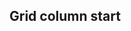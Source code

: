 ## Grid column start


<!-- <values.gridColumnStart> -->

<!-- </values.gridColumnStart> -->


<!-- <variants.gridColumnStart> -->

<!-- </variants.gridColumnStart> -->
